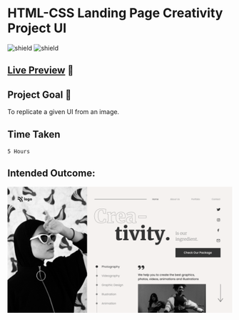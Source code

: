 # HTML-CSS Landing Page Creativity Project UI

![shield](https://img.shields.io/badge/HTML5-E34F26?style=for-the-badge&logo=html5&logoColor=white) ![shield](https://img.shields.io/badge/CSS3-1572B6?style=for-the-badge&logo=css3&logoColor=white) 

## [Live Preview](https://huzzii-css-project14.vercel.app/) :link:

## Project Goal :dart:

To replicate a given UI from an image.

## Time Taken

```
5 Hours
```

## Intended Outcome:

![Image](./14.png)
